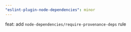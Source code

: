 ```yaml
---
"eslint-plugin-node-dependencies": minor
---
```


feat: add `node-dependencies/require-provenance-deps` rule
